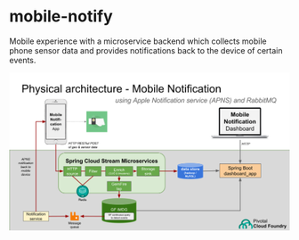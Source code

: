 # mobile-notify

Mobile experience with a microservice backend which collects mobile phone sensor data and provides notifications back to the device of certain events.


![alt text][architecture]

[architecture]: images/architecture.png "Architecture slide"
